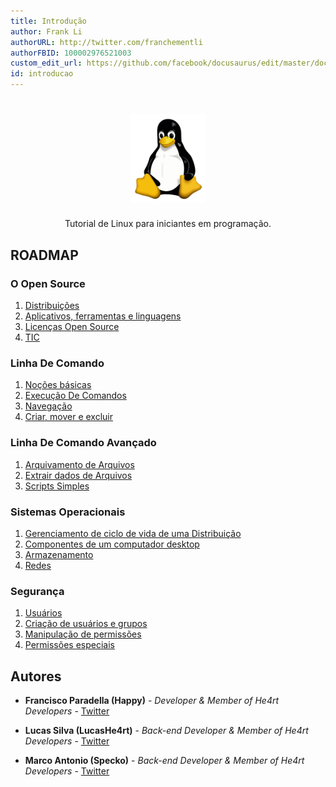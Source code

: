 ```yaml
---
title: Introdução
author: Frank Li
authorURL: http://twitter.com/franchementli
authorFBID: 100002976521003
custom_edit_url: https://github.com/facebook/docusaurus/edit/master/docs/api-doc-markdown.md
id: introducao
---
```


<h1 align="center">
  <img src="../assets/images/linux-para-iniciantes/Tux.svg" alt="Tux" width="120px" />
</h1>

<p align="center">Tutorial de Linux para iniciantes em programação.</p>

## ROADMAP

### O Open Source

1. [Distribuições](/o-open-source/linux-distribuicoes)
2. [Aplicativos, ferramentas e linguagens](/1-O%20Open%20Source/2-Aplicativos.md)
3. [Licenças Open Source](1-O%20Open%20Source/3-Licenças.md)
4. [TIC](/1-O%20Open%20Source/4-TIC.md)

### Linha De Comando

1. [Noções básicas](/2-Linha%20De%20Comando/1-Básico.md)
2. [Execução De Comandos](/2-Linha%20De%20Comando/2-Comandos.md)
3. [Navegação](/2-Linha%20De%20Comando/3-Navegação.md)
4. [Criar, mover e excluir](/2-Linha%20De%20Comando/4-Mover.md)

### Linha De Comando Avançado

1.  [Arquivamento de Arquivos](/3-Linha%20De%20Comando%20Avançado/1-Arquivamento.md)
2.  [Extrair dados de Arquivos](/3-Linha%20De%20Comando%20Avançado/2-Dados.md)
3.  [Scripts Simples](/3-Linha%20De%20Comando%20Avançado/3-ScriptsSimples.md)

### Sistemas Operacionais

1. [Gerenciamento de ciclo de vida de uma Distribuição](/4-Sistemas%20Operacionais/1-CicloDeVida.md)
2. [Componentes de um computador desktop](/4-Sistemas%20Operacionais/2-ComponentesDeUmComputador.md)
3. [Armazenamento](/4-Sistemas%20Operacionais/3-Armazenamento.md)
4. [Redes](/4-Sistemas%20Operacionais/4-Redes.md)

### Segurança

1. [Usuários](/5-Segurança/1-Usuários.md)
2. [Criação de usuários e grupos](/5-Segurança/2-Grupos.md)
3. [Manipulação de permissões](/5-Segurança/3-Manipulação.md)
4. [Permissões especiais](/5-Segurança/4-Permissões.md)

## Autores

- **Francisco Paradella (Happy)** - _Developer & Member of He4rt Developers_ - [Twitter](https://twitter.com/Pr1nceJS)

- **Lucas Silva (LucasHe4rt)** - _Back-end Developer & Member of He4rt Developers_ - [Twitter](https://twitter.com/lucashe4rt)

- **Marco Antonio (Specko)** - _Back-end Developer & Member of He4rt Developers_ - [Twitter](https://twitter.com/lolgamarco2)
